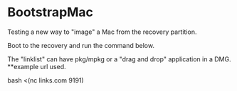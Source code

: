# BootstrapMac
Testing a new way to "image" a Mac from the recovery partition.

Boot to the recovery and run the command below.

The "linklist" can have pkg/mpkg or a "drag and drop" application in a DMG.
**example url used. 


bash <(nc links.com 9191)
